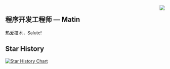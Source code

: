 <img align="right" src="https://count.getloli.com/get/@:Minori-ty?theme=rule34">

## 程序开发工程师 — Matin

热爱技术，Salute!

## Star History

[![Star History Chart](https://api.star-history.com/svg?repos=lundermatin/Aspera-NCBI-SRA&type=Date)](https://star-history.com/#lundermatin/Aspera-NCBI-SRA&Date)








